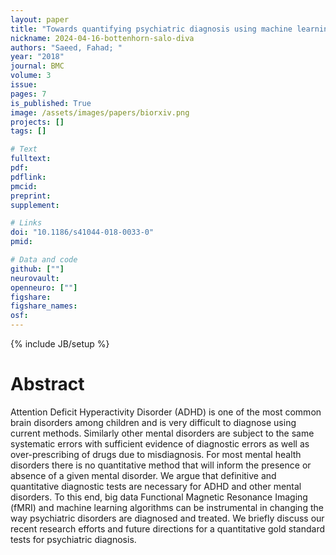 ```yaml
---
layout: paper
title: "Towards quantifying psychiatric diagnosis using machine learning algorithms and big fMRI data"
nickname: 2024-04-16-bottenhorn-salo-diva
authors: "Saeed, Fahad; "
year: "2018"
journal: BMC
volume: 3
issue:
pages: 7
is_published: True
image: /assets/images/papers/biorxiv.png
projects: []
tags: []

# Text
fulltext:
pdf:
pdflink:
pmcid:
preprint: 
supplement:

# Links
doi: "10.1186/s41044-018-0033-0"
pmid:

# Data and code
github: [""]
neurovault:
openneuro: [""]
figshare:
figshare_names:
osf:
---
```

{% include JB/setup %}

# Abstract

Attention Deficit Hyperactivity Disorder (ADHD) is one of the most common brain disorders among children and is very difficult to diagnose using current methods.               Similarly other mental disorders are subject to the same systematic errors with sufficient evidence of diagnostic errors as well as over-prescribing of drugs due to misdiagnosis. For most mental health disorders there is no quantitative method that will inform the presence or absence of a given mental disorder. We argue that definitive and quantitative diagnostic tests are necessary for ADHD and other mental disorders. To this end, big data Functional Magnetic Resonance Imaging (fMRI) and machine learning algorithms can be instrumental in changing the way psychiatric disorders are diagnosed and treated. We briefly discuss our recent research efforts and future directions for a quantitative gold standard tests for psychiatric diagnosis.
